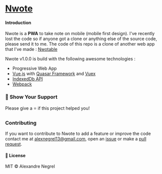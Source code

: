 # [Nwote](https://nwote.netlify.com)

#### Introduction
Nwote is a **PWA** to take note on mobile (mobile first design). I've recently lost the code so if anyone got a clone or anything else of the source code, please send it to me. The code of this repo is a clone of another web app that I've made : [Nwotable](https://github.com/Nergel3/Nwotable)

Nwote v1.0.0 is build with the following awesome technologies :
* Progressive Web App
* [Vue.js](https://vuejs.org/) with [Quasar Framework](https://quasar.dev/) and [Vuex](https://vuex.vuejs.org/)
* [IndexedDb API](https://developer.mozilla.org/en-US/docs/Web/API/IndexedDB_API/Using_IndexedDB)
* [Webpack](https://webpack.js.org/)

### :stars: Show Your Support
Please give a :star: if this project helped you!

### Contributing
If you want to contribute to Nwote to add a feature or improve the code contact me at [alexnegrel13@gmail.com](mailto:alexnegrel13@gmail.com), open an [issue](https://github.com/Nergel3/Nwote/issues) or make a [pull request](https://github.com/Nergel3/Nwote/pulls).

#### :scroll: License
MIT © Alexandre Negrel
